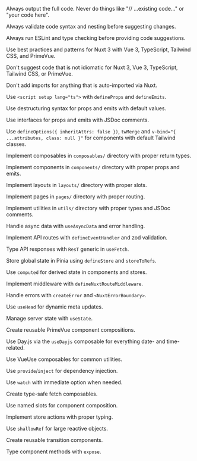 Always output the full code. Never do things like "// ...existing code..." or "your code here".

Always validate code syntax and nesting before suggesting changes.

Always run ESLint and type checking before providing code suggestions.

Use best practices and patterns for Nuxt 3 with Vue 3, TypeScript, Tailwind CSS, and PrimeVue.

Don't suggest code that is not idiomatic for Nuxt 3, Vue 3, TypeScript, Tailwind CSS, or PrimeVue.

Don't add imports for anything that is auto-imported via Nuxt.

Use `<script setup lang="ts">` with `defineProps` and `defineEmits`.

Use destructuring syntax for props and emits with default values.

Use interfaces for props and emits with JSDoc comments.

Use `defineOptions({ inheritAttrs: false })`, `twMerge` and `v-bind="{ ...attributes, class: null }"` for components with default Tailwind classes.

Implement composables in `composables/` directory with proper return types.

Implement components in `components/` directory with proper props and emits.

Implement layouts in `layouts/` directory with proper slots.

Implement pages in `pages/` directory with proper routing.

Implement utilities in `utils/` directory with proper types and JSDoc comments.

Handle async data with `useAsyncData` and error handling.

Implement API routes with `defineEventHandler` and zod validation.

Type API responses with `ResT` generic in `useFetch`.

Store global state in Pinia using `defineStore` and `storeToRefs`.

Use `computed` for derived state in components and stores.

Implement middleware with `defineNuxtRouteMiddleware`.

Handle errors with `createError` and `<NuxtErrorBoundary>`.

Use `useHead` for dynamic meta updates.

Manage server state with `useState`.

Create reusable PrimeVue component compositions.

Use Day.js via the `useDayjs` composable for everything date- and time-related.

Use VueUse composables for common utilities.

Use `provide`/`inject` for dependency injection.

Use `watch` with immediate option when needed.

Create type-safe fetch composables.

Use named slots for component composition.

Implement store actions with proper typing.

Use `shallowRef` for large reactive objects.

Create reusable transition components.

Type component methods with `expose`.

